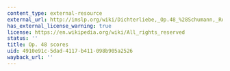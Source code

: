 ```yaml
---
content_type: external-resource
external_url: http://imslp.org/wiki/Dichterliebe,_Op.48_%28Schumann,_Robert%29
has_external_license_warning: true
license: https://en.wikipedia.org/wiki/All_rights_reserved
status: ''
title: Op. 48 scores
uid: 4910e91c-5dad-4117-b411-098b905a2526
wayback_url: ''
---
```

